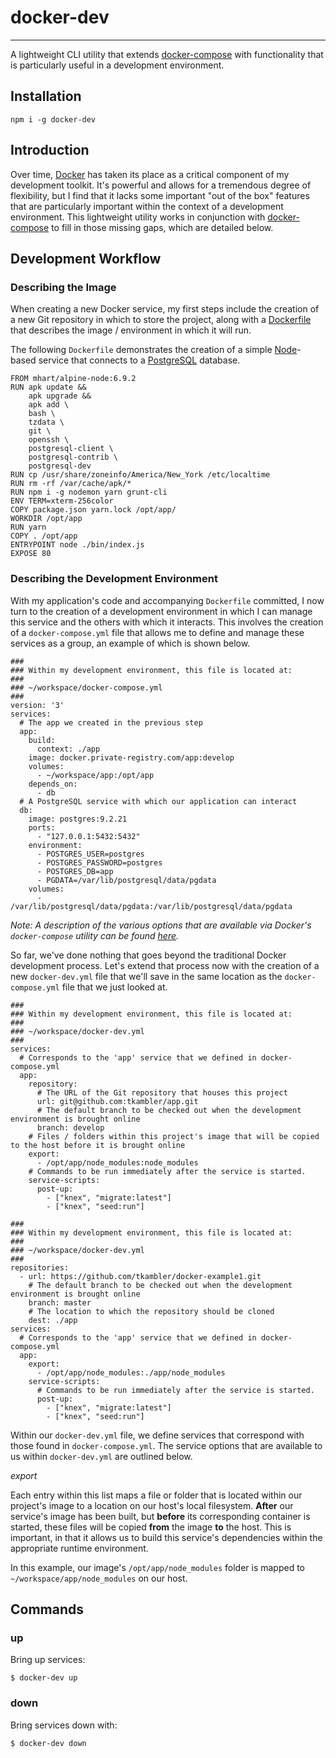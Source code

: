 # docker-dev

---

A lightweight CLI utility that extends [docker-compose](https://docs.docker.com/compose/) with functionality that is particularly useful in a development environment.

## Installation

    npm i -g docker-dev

## Introduction

Over time, [Docker](https://www.docker.com/) has taken its place as a critical component of my development toolkit. It's powerful and allows for a tremendous degree of flexibility, but I find that it lacks some important "out of the box" features that are particularly important within the context of a development environment. This lightweight utility works in conjunction with [docker-compose](https://docs.docker.com/compose/) to fill in those missing gaps, which are detailed below.

## Development Workflow

### Describing the Image

When creating a new Docker service, my first steps include the creation of a new Git repository in which to store the project, along with a [Dockerfile](https://docs.docker.com/engine/reference/builder/) that describes the image / environment in which it will run.

The following `Dockerfile` demonstrates the creation of a simple [Node](https://nodejs.org/)-based service that connects to a [PostgreSQL](https://www.postgresql.org/) database.

```
FROM mhart/alpine-node:6.9.2
RUN apk update &&
    apk upgrade &&
    apk add \
    bash \
    tzdata \
    git \
    openssh \
    postgresql-client \
    postgresql-contrib \
    postgresql-dev
RUN cp /usr/share/zoneinfo/America/New_York /etc/localtime
RUN rm -rf /var/cache/apk/*
RUN npm i -g nodemon yarn grunt-cli
ENV TERM=xterm-256color
COPY package.json yarn.lock /opt/app/
WORKDIR /opt/app
RUN yarn
COPY . /opt/app
ENTRYPOINT node ./bin/index.js
EXPOSE 80
```

### Describing the Development Environment

With my application's code and accompanying `Dockerfile` committed, I now turn to the creation of a development environment in which I can manage this service and the others with which it interacts. This involves the creation of a `docker-compose.yml` file that allows me to define and manage these services as a group, an example of which is shown below.

```
###
### Within my development environment, this file is located at:
###
### ~/workspace/docker-compose.yml
###
version: '3'
services:
  # The app we created in the previous step
  app:
    build:
      context: ./app
    image: docker.private-registry.com/app:develop
    volumes:
      - ~/workspace/app:/opt/app
    depends_on:
      - db
  # A PostgreSQL service with which our application can interact
  db:
    image: postgres:9.2.21
    ports:
      - "127.0.0.1:5432:5432"
    environment:
      - POSTGRES_USER=postgres
      - POSTGRES_PASSWORD=postgres
      - POSTGRES_DB=app
      - PGDATA=/var/lib/postgresql/data/pgdata
    volumes:
      - /var/lib/postgresql/data/pgdata:/var/lib/postgresql/data/pgdata
```

_Note: A description of the various options that are available via Docker's `docker-compose` utility can be found [here](https://docs.docker.com/compose/compose-file/)._

So far, we've done nothing that goes beyond the traditional Docker development process. Let's extend that process now with the creation of a new `docker-dev.yml` file that we'll save in the same location as the `docker-compose.yml` file that we just looked at.

```
###
### Within my development environment, this file is located at:
###
### ~/workspace/docker-dev.yml
###
services:
  # Corresponds to the 'app' service that we defined in docker-compose.yml
  app:
    repository:
      # The URL of the Git repository that houses this project
      url: git@github.com:tkambler/app.git
      # The default branch to be checked out when the development environment is brought online
      branch: develop
    # Files / folders within this project's image that will be copied to the host before it is brought online
    export:
      - /opt/app/node_modules:node_modules
    # Commands to be run immediately after the service is started.
    service-scripts:
      post-up:
        - ["knex", "migrate:latest"]
        - ["knex", "seed:run"]
```

```
###
### Within my development environment, this file is located at:
###
### ~/workspace/docker-dev.yml
###
repositories:
  - url: https://github.com/tkambler/docker-example1.git
    # The default branch to be checked out when the development environment is brought online
    branch: master
    # The location to which the repository should be cloned
    dest: ./app
services:
  # Corresponds to the 'app' service that we defined in docker-compose.yml
  app:
    export:
      - /opt/app/node_modules:./app/node_modules
    service-scripts:
      # Commands to be run immediately after the service is started.
      post-up:
        - ["knex", "migrate:latest"]
        - ["knex", "seed:run"]
```

Within our `docker-dev.yml` file, we define services that correspond with those found in `docker-compose.yml`. The service options that are available to us within `docker-dev.yml` are outlined below.

*export*

Each entry within this list maps a file or folder that is located within our project's image to a location on our host's local filesystem. **After** our service's image has been built, but **before** its corresponding container is started, these files will be copied **from** the image **to** the host. This is important, in that it allows us to build this service's dependencies within the appropriate runtime environment.

In this example, our image's `/opt/app/node_modules` folder is mapped to `~/workspace/app/node_modules` on our host.

## Commands

### up

Bring up services:

    $ docker-dev up

### down

Bring services down with:

    $ docker-dev down
